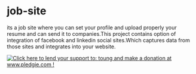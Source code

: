 job-site
========

its a job site where you can set your profile and upload properly your resume and can send it to companies.This project contains option of integration of facebook and linkedin social sites.Which captures data from those sites and integrates into your website.

<a href='http://www.pledgie.com/campaigns/19947'><img alt='Click here to lend your support to: toung and make a donation at www.pledgie.com !' src='http://www.pledgie.com/campaigns/19947.png?skin_name=chrome' border='0' /></a>
